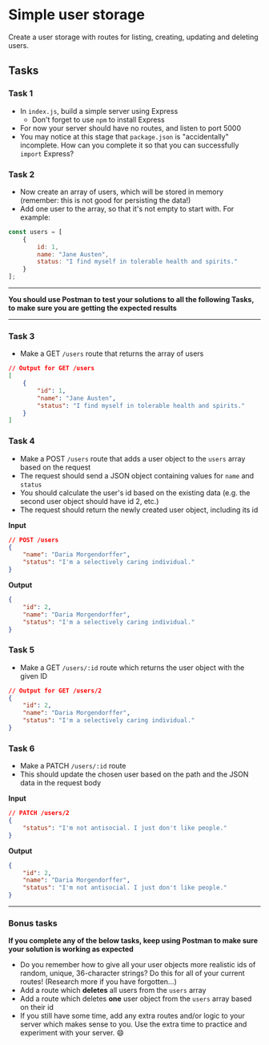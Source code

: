 # Simple user storage

Create a user storage with routes for listing, creating, updating and deleting users.

## Tasks

### Task 1

- In `index.js`, build a simple server using Express
    - Don't forget to use `npm` to install Express
- For now your server should have no routes, and listen to port 5000
- You may notice at this stage that `package.json` is "accidentally" incomplete. How can you complete it so that you can successfully `import` Express?


### Task 2

- Now create an array of users, which will be stored in memory (remember: this is not good for persisting the data!) 
- Add one user to the array, so that it's not empty to start with. For example:

```js
const users = [
    {
        id: 1,
        name: "Jane Austen",
        status: "I find myself in tolerable health and spirits."
    }
];
```

---
    
**You should use Postman to test your solutions to all the following Tasks, to make sure you are getting the expected results**
    
---

### Task 3

- Make a GET `/users` route that returns the array of users

```json
// Output for GET /users
[
    {
        "id": 1,
        "name": "Jane Austen",
        "status": "I find myself in tolerable health and spirits."
    }
]
```

### Task 4

- Make a POST `/users` route that adds a user object to the `users` array based on the request
- The request should send a JSON object containing values for `name` and `status`
- You should calculate the user's id based on the existing data (e.g. the second user object should have id 2, etc.)
- The request should return the newly created user object, including its id

**Input**
```json
// POST /users
{
    "name": "Daria Morgendorffer",
    "status": "I'm a selectively caring individual."
}
```

**Output**
```json
{
    "id": 2,
    "name": "Daria Morgendorffer",
    "status": "I'm a selectively caring individual."
}
```

### Task 5

- Make a GET `/users/:id` route which returns the user object with the given ID

```json
// Output for GET /users/2
{
    "id": 2,
    "name": "Daria Morgendorffer",
    "status": "I'm a selectively caring individual."
}
```


### Task 6

- Make a PATCH `/users/:id` route
- This should update the chosen user based on the path and the JSON data in the request body

**Input**
```json
// PATCH /users/2
{
    "status": "I'm not antisocial. I just don't like people."
}
```

**Output**
```json
{
    "id": 2,
    "name": "Daria Morgendorffer",
    "status": "I'm not antisocial. I just don't like people."
}
```

---

### Bonus tasks

**If you complete any of the below tasks, keep using Postman to make sure your solution is working as expected**

- Do you remember how to give all your user objects more realistic ids of random, unique, 36-character strings? Do this for all of your current routes! (Research more if you have forgotten...)
- Add a route which **deletes** all users from the `users` array
- Add a route which deletes **one** user object from the `users` array based on their id
- If you still have some time, add any extra routes and/or logic to your server which makes sense to you. Use the extra time to practice and experiment with your server. :smile: